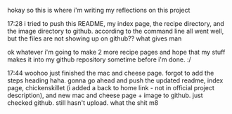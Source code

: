 hokay so this is where i'm writing my reflections on this project

17:28
i tried to push this README, my index page, the recipe directory, and the image directory to github. according to the command line all went well, but the files are not showing up on github?? what gives man

ok whatever i'm going to make 2 more recipe pages and hope that my stuff makes it into my github repository sometime before i'm done. :/

17:44
woohoo just finished the mac and cheese page. forgot to add the steps heading haha. gonna go ahead and push the updated readme, index page, chickenskillet (i added a back to home link - not in official project description), and new mac and cheese page + image to github.
just checked github. still hasn't upload. what the shit m8